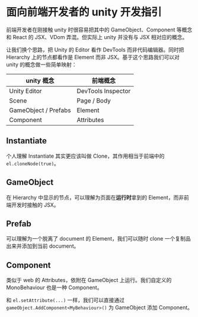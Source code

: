 # 面向前端开发者的 unity 开发指引

前端开发者在刚接触 unity 时很容易把其中的 GameObject、Component 等概念和 React 的 JSX、VDom 弄混。但实际上 unity 并没有与 JSX 相对应的概念。

让我们换个思路，把 Unity 的 Editor 看作 DevTools 而非代码编辑器。同时把 Hierarchy 上的节点都看作是 Element 而非 JSX。基于这个思路我们可以对 unity 的概念做一些简单映射：

| unity 概念 | 前端概念 |
| --- | --- |
| Unity Editor | DevTools Inspector |
| Scene | Page / Body |
| GameObject / Prefabs | Element |
| Component | Attributes |

## Instantiate

个人理解 Instantiate 其实更应该叫做 Clone，其作用相当于前端中的 `el.cloneNode(true)`。

## GameObject

在 Hierarchy 中显示的节点，可以理解为页面在**运行时**拿到的 Element，而非前端开发时接触的 JSX。

## Prefab

可以理解为一个脱离了 document 的 Element，我们可以随时 clone 一个复制品出来并添加到当前 document。

## Component

类似于 web 的 Attributes，依附在 GameObject 上运行。我们自定义的 MonoBehaviour 也是一种 Component。

和 `el.setAttribute(...)` 一样，我们可以直接通过 `gameObject.AddComponent<MyBehaviour>()` 为 GameObject 添加 Component。
